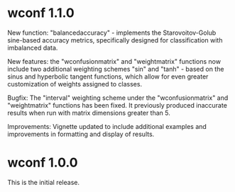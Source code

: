 # wconf 1.1.0

New function: "balancedaccuracy" - implements the Starovoitov-Golub sine-based
accuracy metrics, specifically designed for classification with imbalanced data.

New features: the "wconfusionmatrix" and "weightmatrix" functions now include
two additional weighting schemes "sin" and "tanh" - based on the sinus and
hyperbolic tangent functions, which allow for even greater customization of
weights assigned to classes.

Bugfix: The "interval" weighting scheme under the "wconfusionmatrix" and
"weightmatrix" functions has been fixed. It previously produced inaccurate
results when run with matrix dimensions greater than 5.

Improvements: Vignette updated to include additional examples and improvements
in formatting and display of results.

# wconf 1.0.0

This is the initial release.
